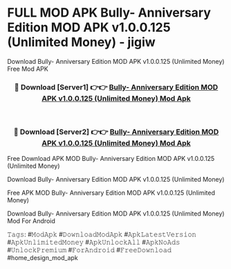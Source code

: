 # FULL MOD APK Bully- Anniversary Edition MOD APK v1.0.0.125 (Unlimited Money) - jigiw
Download Bully- Anniversary Edition MOD APK v1.0.0.125 (Unlimited Money) Free Mod APK

<div align="center">
<h3>🔴 Download [Server1] 👉👉 <a href="https://apk-comot.site?title=Bully-_Anniversary_Edition_MOD_APK_v1.0.0.125_(Unlimited_Money)">Bully- Anniversary Edition MOD APK v1.0.0.125 (Unlimited Money) Mod Apk</a></h3><br>

<h3>🔴 Download [Server2] 👉👉 <a href="https://apk-comot.site?title=Bully-_Anniversary_Edition_MOD_APK_v1.0.0.125_(Unlimited_Money)">Bully- Anniversary Edition MOD APK v1.0.0.125 (Unlimited Money) Mod Apk</a></h3>
</div>


Free Download APK MOD Bully- Anniversary Edition MOD APK v1.0.0.125 (Unlimited Money)

Download Bully- Anniversary Edition MOD APK v1.0.0.125 (Unlimited Money) 

Free APK MOD Bully- Anniversary Edition MOD APK v1.0.0.125 (Unlimited Money) 

Download Bully- Anniversary Edition MOD APK v1.0.0.125 (Unlimited Money) Mod For Android

𝚃𝚊𝚐𝚜: #𝙼𝚘𝚍𝙰𝚙𝚔 #𝙳𝚘𝚠𝚗𝚕𝚘𝚊𝚍𝙼𝚘𝚍𝙰𝚙𝚔 #𝙰𝚙𝚔𝙻𝚊𝚝𝚎𝚜𝚝𝚅𝚎𝚛𝚜𝚒𝚘𝚗 #𝙰𝚙𝚔𝚄𝚗𝚕𝚒𝚖𝚒𝚝𝚎𝚍𝙼𝚘𝚗𝚎𝚢 #𝙰𝚙𝚔𝚄𝚗𝚕𝚘𝚌𝚔𝙰𝚕𝚕 #𝙰𝚙𝚔𝙽𝚘𝙰𝚍𝚜 #𝚄𝚗𝚕𝚘𝚌𝚔𝙿𝚛𝚎𝚖𝚒𝚞𝚖 #𝙵𝚘𝚛𝙰𝚗𝚍𝚛𝚘𝚒𝚍 #𝙵𝚛𝚎𝚎𝙳𝚘𝚠𝚗𝚕𝚘𝚊𝚍 #home_design_mod_apk